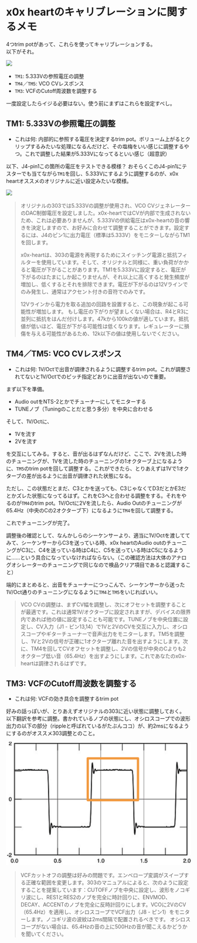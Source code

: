 # x0x heartのキャリブレーションに関するメモ

4つtrim potがあって、これらを使ってキャリブレーションする。  
以下がそれ。

![](./assets/trimpods.png)

- `TM1`: 5.333Vの参照電圧の調整
- `TM4`／`TM5`: VCO CVレスポンス
- `TM3`: VCFのCutoff周波数を調整する

一度設定したらイジる必要はない。使う前にまずはこれらを設定すべし。

## TM1: 5.333Vの参照電圧の調整

- これは何: 内部的に参照する電圧を決定するtrim pot。ボリューム上がるとクリップするみたいな処理になるんだけど、その塩梅をいい感じに調整するやつ。これで調整した結果が5.333Vになってるといい感じ（超意訳）

以下、J4-pin1この箇所の電圧をテストできる模様？ おそらくこのJ4-pin1にテスターでも当てながら`TM1`を回し、5.333Vにするように調整するのが、x0x heartオススメのオリジナルに近い設定みたいな模様。

![](./assets/j4-pin1.png)

> オリジナルの303では5.333Vの調整が使用され、VCO CVジェネレーターのDAC制御電圧を設定しました。x0x-heartではCVが内部で生成されないため、これは必要ありませんが、5.333Vの供給電圧はx0x-heartの音の響きを決定しますので、お好みに合わせて調整することができます。設定するには、J4のピン1に出力電圧（標準は5.333V）をモニターしながらTM1を回します。
> 
> x0x-heartは、303の電源を再現するためにスイッチング電源と抵抗フィルターを使用しています。そして、オリジナルと同様に、重い負荷がかかると電圧が下がることがあります。TM1を5.333Vに設定すると、電圧が下がるのはたまにしか起こりませんが、それ以上に高くすると発生頻度が増加し、低くするとそれを排除できます。電圧が下がるのは12Vラインでのみ発生し、通常はアクセント付きの音符でのみです。
> 
> 12Vラインから電力を取る追加の回路を設置すると、この現象が起こる可能性が増加します。
> もし電圧の下がりが望ましくない場合は、R4とR3に並列に抵抗をはんだ付けします。47kから100kの値が適しています。抵抗値が低いほど、電圧が下がる可能性は低くなります。レギュレーターに損傷を与える可能性があるため、12k以下の値は使用しないでください。

## TM4／TM5: VCO CVレスポンス

- これは何: 1V/Octで出音が調律されるように調整するtrim pot。これが調整されてないと1V/Octでのピッチ指定どおりに出音が出ないので重要。

まず以下を準備。

- Audio outをNTS-2とかでチューナーにしてモニターする
- TUNEノブ（Tuningのことだと思う多分）を中央に合わせる

そして、1V/Octに、

- 1Vを流す
- 2Vを流す

を交互にしてみる。すると、音が出るはずなんだけど、ここで、2Vを流した時のチューニングが、1Vを流した時のチューニングの1オクターブ上になるように、`TM5`のtrim potを回して調整する。これができたら、とりあえずは1Vで1オクターブの差が出るように出音が調律された状態になる。

ただし、この状態だとまだ、C3とかを送っても、C3じゃなくてD3だとかE3だとかズレた状態になってるはず。これをC3へと合わせる調整をする。それをやるのが`TM4`のtrim pot。1V/Octに2Vを流したら、Audio Outのチューニングが65.4Hz（中央のCの2オクターブ下）になるように`TM4`を回して調整する。

これでチューニングが完了。

調整後の確認として、なんかしらのシーケンサーより、適当に1V/Octを渡しててみて、シーケンサーからC3を送っている時、x0x heartのAudio outのチューニングがC3に、C4を送っている時はC4に、C5を送っている時はC5になるように……という具合になっていなければならない。（この確認方法は大体のアナログオシレーターのチューニングで同じなので検品クリア項目であると認識すること）

端的にまとめると、出音をチューナーにつっこんで、シーケンサーから送った1V/Oct通りのチューニングになるように`TM4`と`TM5`をいじればいい。

> VCO CVの調整は、まずCV幅を調整し、次にオフセットを調整することが最適です。これは通常1V/オクターブに設定されますが、デバイスの限界内であれば他の値に設定することも可能です。TUNEノブを中央位置に設定し、CV入力（J1 - ピン13,14）で1Vと2VのCVを交互に入力し、オシロスコープやギターチューナーで音声出力をモニターします。TM5を調整し、1Vと2Vの信号が正確に1オクターブ離れた音を出すようにします。次に、TM4を回してCVオフセットを調整し、2Vの信号が中央のCよりも2オクターブ低い音（65.4Hz）を出すようにします。これであなたのx0x-heartは調律されるはずです。

## TM3: VCFのCutoff周波数を調整する

- これは何: VCFの効き具合を調整するtrim pot

好みの話っぽいが、とりあえずオリジナルの303に近い状態に調整しておく。  
以下翻訳を参考に調整。書かれているノブの状態にし、オシロスコープでの波形出力の以下の部分（rippleと呼ばれているがたぶんココ）が、約2msになるようにするのがオススメ303調整とのこと。

![](./assets/ripple.png)

> VCFカットオフの調整は好みの問題です。エンベロープ変調がスイープする正確な範囲を変更します。303のマニュアルによると、次のように設定することを提案しています：CUTOFFノブを中央に設定し、波形をノコギリ波にし、RES1とRES2のノブを完全に時計回りに、ENVMOD、DECAY、ACCENTのノブを完全に反時計回りにします。VCOに2VのCV（65.4Hz）を適用し、オシロスコープでVCF出力（J8 - ピン1）をモニターします。ノコギリ波の波紋は2ms間隔で配置されるべきです。
> オシロスコープがない場合は、65.4Hzの音の上に500Hzの音が聞こえるかどうかを聞いてください。